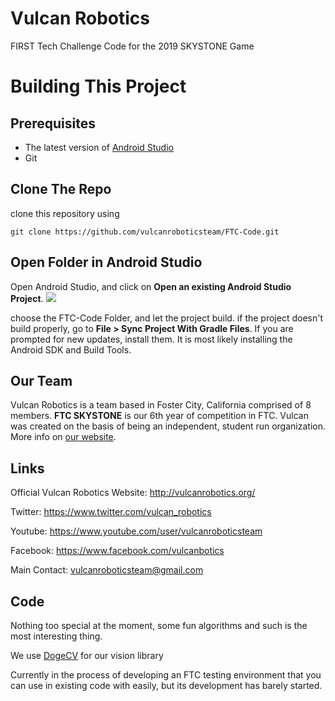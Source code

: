 # Vulcan Robotics
FIRST Tech Challenge Code for the 2019 SKYSTONE Game

# Building This Project

## Prerequisites
- The latest version of [Android Studio](https://developer.android.com/studio)
- Git

## Clone The Repo
clone this repository using 
```
git clone https://github.com/vulcanroboticsteam/FTC-Code.git
```

## Open Folder in Android Studio
Open Android Studio, and click on **Open an existing Android Studio Project**.
![](https://i.imgur.com/TAV2OIg.png)

choose the FTC-Code Folder, and let the project build. if the project doesn't build properly, go to **File > Sync Project With Gradle Files**. If you are prompted for new updates, install them. It is most likely installing the Android SDK and Build Tools. 

## Our Team
Vulcan Robotics is a team based in Foster City, California comprised of 8 members. **FTC SKYSTONE** is our 6th year of competition in FTC. Vulcan was created on the basis of being an independent, student run organization. More info on [our website](http://vulcanrobotics.org). 
## Links
Official Vulcan Robotics Website: http://vulcanrobotics.org/

Twitter: 
https://www.twitter.com/vulcan_robotics

Youtube: https://www.youtube.com/user/vulcanroboticsteam

Facebook: 
https://www.facebook.com/vulcanbotics

Main Contact: 
vulcanroboticsteam@gmail.com

## Code
Nothing too special at the moment, some fun algorithms and such is the most interesting thing. 

We use [DogeCV](https://github.com/dogecv/DogeCV) for our vision library

Currently in the process of developing an FTC testing environment that you can use in existing code with easily, but its development has barely started.
